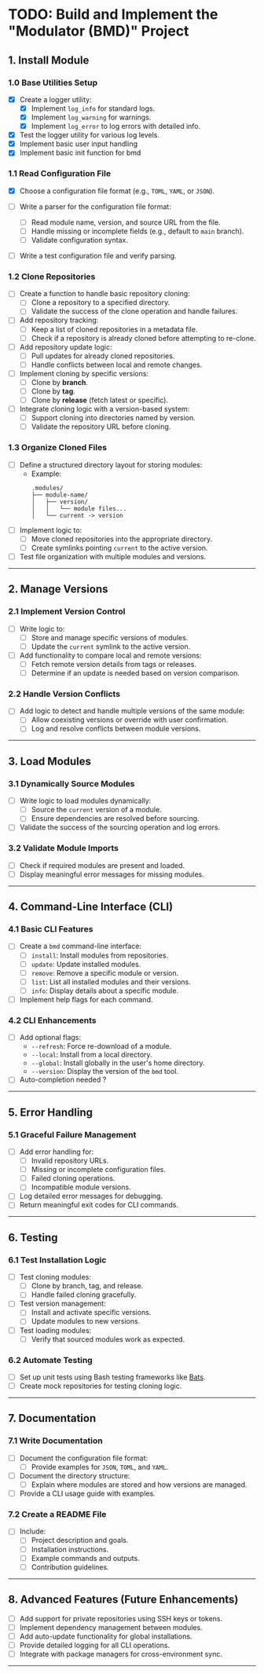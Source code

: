 # TODO: Build and Implement the "Modulator (BMD)" Project

## 1. Install Module

### 1.0 Base Utilities Setup
- [x] Create a logger utility:
  - [x] Implement `log_info` for standard logs.
  - [x] Implement `log_warning` for warnings.
  - [x] Implement `log_error` to log errors with detailed info.
- [x] Test the logger utility for various log levels.
- [x] Implement basic user input handling
- [x] Implement basic init function for bmd

### 1.1 Read Configuration File
- [x] Choose a configuration file format (e.g., `TOML`, `YAML`, or `JSON`).
- [ ] Write a parser for the configuration file format:
  - [ ] Read module name, version, and source URL from the file.
  - [ ] Handle missing or incomplete fields (e.g., default to `main` branch).
  - [ ] Validate configuration syntax.
- [ ] Write a test configuration file and verify parsing.


### 1.2 Clone Repositories
- [ ] Create a function to handle basic repository cloning:
  - [ ] Clone a repository to a specified directory.
  - [ ] Validate the success of the clone operation and handle failures.
- [ ] Add repository tracking:
  - [ ] Keep a list of cloned repositories in a metadata file.
  - [ ] Check if a repository is already cloned before attempting to re-clone.
- [ ] Add repository update logic:
  - [ ] Pull updates for already cloned repositories.
  - [ ] Handle conflicts between local and remote changes.
- [ ] Implement cloning by specific versions:
  - [ ] Clone by **branch**.
  - [ ] Clone by **tag**.
  - [ ] Clone by **release** (fetch latest or specific).
- [ ] Integrate cloning logic with a version-based system:
  - [ ] Support cloning into directories named by version.
  - [ ] Validate the repository URL before cloning.

### 1.3 Organize Cloned Files
- [ ] Define a structured directory layout for storing modules:
  - Example:
    ```
    .modules/
    ├── module-name/
    │   ├── version/
    │   │   └── module files...
    │   └── current -> version
    ```
- [ ] Implement logic to:
  - [ ] Move cloned repositories into the appropriate directory.
  - [ ] Create symlinks pointing `current` to the active version.
- [ ] Test file organization with multiple modules and versions.

---

## 2. Manage Versions

### 2.1 Implement Version Control
- [ ] Write logic to:
  - [ ] Store and manage specific versions of modules.
  - [ ] Update the `current` symlink to the active version.
- [ ] Add functionality to compare local and remote versions:
  - [ ] Fetch remote version details from tags or releases.
  - [ ] Determine if an update is needed based on version comparison.

### 2.2 Handle Version Conflicts
- [ ] Add logic to detect and handle multiple versions of the same module:
  - [ ] Allow coexisting versions or override with user confirmation.
  - [ ] Log and resolve conflicts between module versions.

---

## 3. Load Modules

### 3.1 Dynamically Source Modules
- [ ] Write logic to load modules dynamically:
  - [ ] Source the `current` version of a module.
  - [ ] Ensure dependencies are resolved before sourcing.
- [ ] Validate the success of the sourcing operation and log errors.

### 3.2 Validate Module Imports
- [ ] Check if required modules are present and loaded.
- [ ] Display meaningful error messages for missing modules.

---

## 4. Command-Line Interface (CLI)

### 4.1 Basic CLI Features
- [ ] Create a `bmd` command-line interface:
  - [ ] `install`: Install modules from repositories.
  - [ ] `update`: Update installed modules.
  - [ ] `remove`: Remove a specific module or version.
  - [ ] `list`: List all installed modules and their versions.
  - [ ] `info`: Display details about a specific module.
- [ ] Implement help flags for each command.

### 4.2 CLI Enhancements
- [ ] Add optional flags:
  - `--refresh`: Force re-download of a module.
  - `--local`: Install from a local directory.
  - `--global`: Install globally in the user's home directory.
  - `--version`: Display the version of the `bmd` tool.
- [ ] Auto-completion needed ?

---

## 5. Error Handling

### 5.1 Graceful Failure Management
- [ ] Add error handling for:
  - [ ] Invalid repository URLs.
  - [ ] Missing or incomplete configuration files.
  - [ ] Failed cloning operations.
  - [ ] Incompatible module versions.
- [ ] Log detailed error messages for debugging.
- [ ] Return meaningful exit codes for CLI commands.

---

## 6. Testing

### 6.1 Test Installation Logic
- [ ] Test cloning modules:
  - [ ] Clone by branch, tag, and release.
  - [ ] Handle failed cloning gracefully.
- [ ] Test version management:
  - [ ] Install and activate specific versions.
  - [ ] Update modules to new versions.
- [ ] Test loading modules:
  - [ ] Verify that sourced modules work as expected.

### 6.2 Automate Testing
- [ ] Set up unit tests using Bash testing frameworks like [Bats](https://github.com/bats-core/bats-core).
- [ ] Create mock repositories for testing cloning logic.

---

## 7. Documentation

### 7.1 Write Documentation
- [ ] Document the configuration file format:
  - [ ] Provide examples for `JSON`, `TOML`, and `YAML`.
- [ ] Document the directory structure:
  - [ ] Explain where modules are stored and how versions are managed.
- [ ] Provide a CLI usage guide with examples.

### 7.2 Create a README File
- [ ] Include:
  - [ ] Project description and goals.
  - [ ] Installation instructions.
  - [ ] Example commands and outputs.
  - [ ] Contribution guidelines.

---

## 8. Advanced Features (Future Enhancements)
- [ ] Add support for private repositories using SSH keys or tokens.
- [ ] Implement dependency management between modules.
- [ ] Add auto-update functionality for global installations.
- [ ] Provide detailed logging for all CLI operations.
- [ ] Integrate with package managers for cross-environment sync.

---
